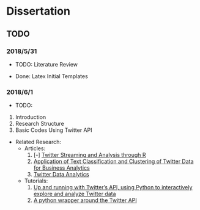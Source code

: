 # Dissertation

## TODO

### 2018/5/31

* TODO: Literature Review

* Done: Latex Initial Templates

### 2018/6/1

* TODO:
1. Introduction
1. Research Structure
1. Basic Codes Using Twitter API

* Related Research:
  * Articles:
    1. [-] [Twitter Streaming and Analysis through R](http://www.indjst.org/index.php/indjst/article/viewFile/97914/75536)
    1. [Application of Text Classification and Clustering of Twitter Data for Business Analytics](https://www.researchgate.net/publication/324360275_Application_of_Text_Classification_and_Clustering_of_Twitter_Data_for_Business_Analytics)
    1. [Twitter Data Analytics](http://tweettracker.fulton.asu.edu/tda/TwitterDataAnalytics.pdf)
  * Tutorials:
    1. [Up and running with Twitter’s API, using Python to interactively explore and analyze Twitter data](https://github.com/andersy005/Mining-Twitter)
    1. [A python wrapper around the Twitter API](https://github.com/idan/python-twitter)
